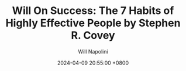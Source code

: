 ---
title: "Will On Success: The 7 Habits of Highly Effective People by Stephen R. Covey"
author: Will Napolini
date: 2024-04-09 20:55:00 +0800
categories: [Mindset, Book-summaries]
tags:
  [
    seven-habits,
    stephen-r-covey,
    highly-effective-people,
    personal-development,
    habit-formation,
    time-management,
    goal-setting,
    self-improvement,
    effectiveness,
    productivity,
    personal-growth,
    principles-of-success,
    goal-achievement,
    interdependence,
    sharpens-the-saw,
    win-win,
    first-things-first,
    empathy,
    synergy,
    effective-communication,
    leadership-skills
  ]
image: https://pbs.twimg.com/media/GO17MaaXcAAx3rL?format=jpg&name=large
alt: "Will On Success: The 7 Habits of Highly Effective People by Stephen R. Covey"
fallback:
  -
  # Replace with the URL of your backup image
  -
  # Replace with the URL of your backup image
---